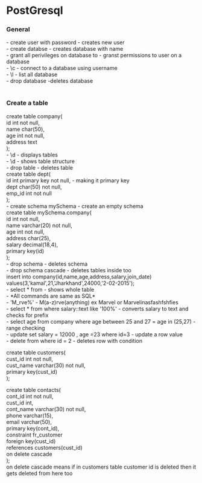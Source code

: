 <h1>PostGresql</h1>

<h4>
<h3>General</h3>
  - create user <username> with password <password> - creates new user</br></t>
  - create databse <dbanme> - creates database with name </br></t>
  - grant all perivileges on database <dbname> to <username> - granst permissions to user on a database </br></t>
  - \c <dbname> <username> - connect to a database using username</br></t>
  - \l - list all database</br></t>
  - drop database <dbname> -deletes database</br></t></br></t>
<h3>Create a table</h3>
  create table company(</br></t>
id int not null,</br></t>
name char(50),</br></t>
age int not null,</br></t>
address text </br></t>
);</br></t>
  - \d - displays tables </br></t>
  - \d <tablename> - shows table structure</br></t>
  - drop table <tablename> - deletes table</br></t>
create table dept(</br></t>
id int primary key not null, - making it primary key</br></t>
dept char(50) not null,</br></t>
emp_id int not null</br></t>
);</br></t>
  - create schema mySchema - create an empty schema</br></t>
create table mySchema.company(</br></t>
id int not null,</br></t>
name varchar(20) not null,</br></t>
age int not null,</br></t>
address char(25),</br></t>
salary decimal(18,4),</br></t>
primary key(id)</br></t>
);</br></t>
  - drop schema <name> - deletes schema</br></t>
  - drop schema <name> cascade - deletes tables inside too</br></t>
insert into company(id,name,age,address,salary,join_date) </br></t>
values(3,'kamal',21,'Jharkhand',24000,'2-02-2015');</br></t>
  - select  * from <tablename> - shows whole table</br></t>
  - *All commands are same as SQL*</br></t>
  - 'M_rve%' - M(a-z)rve(anything) ex Marvel or Marvelinasfashfshfies </br></t>
  - select * from <name> where salary::text like '100%' - converts salary to text and checks for prefix</br></t>
  - select age from company where age between 25 and 27 = age in (25,27) - range checking </br></t>
  - update <name> set salary = 12000 , age =23 where id=3 - update a row value</br></t>
  - delete from <table> where id = 2 - deletes row with condition</br></t>

create table customers(</br></t>
cust_id int not null,</br></t>
cust_name varchar(30) not null,</br></t>
primary key(cust_id)</br></t>
);</br></t>
  
create table contacts(</br></t>
  cont_id int not null,</br></t>
  cust_id int,</br></t>
  cont_name varchar(30) not null,</br></t>
  phone varchar(15),</br></t>
  email varchar(50),</br></t>
  primary key(cont_id),</br></t>
  constraint fr_customer</br></t>
    foreign key(cust_id)</br></t>
      references customers(cust_id)</br></t>
        on delete cascade</br></t>
  );</br></t>
   on delete cascade means if in customers table customer id is deleted then it gets deleted from here too</br></t>
</h4>
